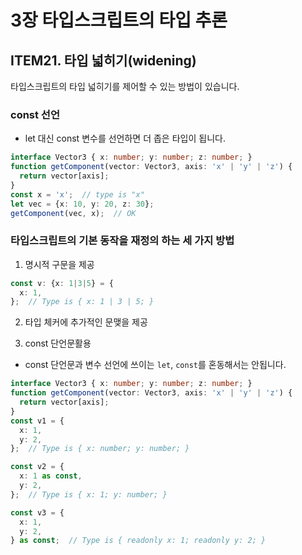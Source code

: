 # 3장 타입스크립트의 타입 추론

## ITEM21. 타입 넓히기(widening)
타입스크립트의 타입 넓히기를 제어할 수 있는 방법이 있습니다.
### const 선언
- let 대신 const 변수를 선언하면 더 좁은 타입이 됩니다.
```ts
interface Vector3 { x: number; y: number; z: number; }
function getComponent(vector: Vector3, axis: 'x' | 'y' | 'z') {
  return vector[axis];
}
const x = 'x';  // type is "x"
let vec = {x: 10, y: 20, z: 30};
getComponent(vec, x);  // OK
```

### 타입스크립트의 기본 동작을 재정의 하는 세 가지 방법


1. 명시적 구문을 제공
```ts
const v: {x: 1|3|5} = {
  x: 1,
};  // Type is { x: 1 | 3 | 5; }
```

2. 타입 체커에 추가적인 문맺을 제공

3. const 단언문활용
- const 단언문과 변수 선언에 쓰이는 `let`, `const`를 혼동해서는 안됩니다.
```ts
interface Vector3 { x: number; y: number; z: number; }
function getComponent(vector: Vector3, axis: 'x' | 'y' | 'z') {
  return vector[axis];
}
const v1 = {
  x: 1,
  y: 2,
};  // Type is { x: number; y: number; }

const v2 = {
  x: 1 as const,
  y: 2,
};  // Type is { x: 1; y: number; }

const v3 = {
  x: 1,
  y: 2,
} as const;  // Type is { readonly x: 1; readonly y: 2; }
```